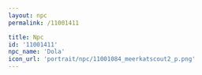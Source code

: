 ```yaml
---
layout: npc
permalink: /11001411

title: Npc
id: '11001411'
npc_name: 'Dola'
icon_url: 'portrait/npc/11001084_meerkatscout2_p.png'
---
```

